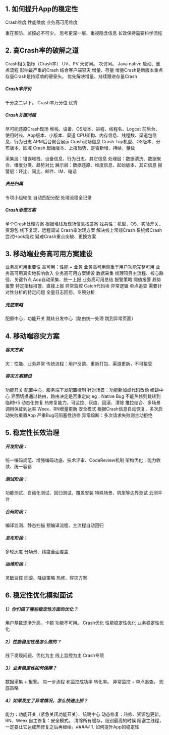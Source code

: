 ## 1. 如何提升App的稳定性
Crash维度
性能维度
业务高可用维度

重在预防、监控必不可少。
思考更深一层、重视隐含信息
长效保持需要科学流程

## 2. 高Crash率的破解之道
Crash相关指标（Crash率）
UV、PV
天访问。 次访问。
Java native 
启动、重点流程
影响最严重的Crash
结合客户端容灾
增量、存量
增量Crash是新版本重点
存量Crash是持续啃的硬骨头。
优先解决增量、持续跟进存量Crash

##### **Crash率评价**

千分之二以下。
Crash率万分位 优秀

##### **Crash关键问题**

尽可能还原Crash现场
堆栈、设备、OS版本、进程、线程名、Logcat
前后台、使用时长、App版本、小版本、渠道
CPU架构、内存信息、线程数、渠道包信息、行为日志
APM后台聚合展示
Crash现场信息
Crash Top机型、OS版本、分布版本、区域
Crash 起始版本、上报趋势、是否新增、持续、量级 

采集层：错误堆栈、设备信息、行为日志、其它信息
处理层：数据清洗、数据聚合、维度分类、趋势对比
展示层：数据还原、维度信息、起始版本、其它信息
报警层：环比、同比、邮件、IM、电话

##### **责任归属**

专项小组轮值
自动匹配分配
处理流程全记录

##### **Crash治理方案**

单个Crash处理方案
根据堆栈及现场信息找答案
找共性：机型、OS、实验开关、资源包
线下复现、远程调试
Crash率治理方案
解决线上常规Crash
系统级Crash尝试Hook绕过
疑难Crash重点突破、更换方案



## 3. 移动端业务高可用方案建设
业务高可用重要性
高可用：性能 + 业务
业务高可用侧重于用户功能完整可用
业务高可用真实地影响收入
业务高可用方案建设
数据采集
梳理项目主流程、核心路径、关键节点
Aop自动采集、统一上报
业务高可用总结
报警策略
阈值报警
趋势报警
特定指标报警、直接上报
异常监控
Catch代码块
异常逻辑
单点追查
需要针对性分析的特定问题
全量日志回捞，专项分析

##### **兜底策略**

配置中心，功能开关
跳转分发中心（路由统一处理 跳到异常页面）



## 4. 移动端容灾方案

##### **容灾方案**

灾：性能、业务异常
传统流程：用户反馈、重新打包、渠道更新，不可接受

##### **容灾方案建设**

功能开关
配置中心，服务端下发配置控制
针对场景：功能新加或代码改动
统跳中心
界面切换通过路由，路由决定是否重定向
eg：Native Bug 不能热修则跳转到临时H5
动态化修复
热修复能力。可监控、灰度、回滚、清除
推拉结合、多场景调用保证到达率
Weex、RN增量更新
安全模式
根据Crash信息自动恢复，多次启动失败重置App
严重Bug可阻塞性热修
异常熔断：多次请求失败则主动拒绝



## 5. 稳定性长效治理

##### **开发阶段：**

统一编码规范、增强编码功底、技术评审、CodeReview机制
架构优化：能力收敛、统一容错

##### **测试阶段：**

功能测试、自动化测试、回归测试、覆盖安装
特殊场景、机型等边界测试
云测平台

##### **合码阶段：**

编译监测、静态扫描
预编译流程、主流程自动回归

##### **发布阶段：**

多轮灰度
分场景、纬度全面覆盖

##### **运维阶段：**

灵敏监控
回滚、降级策略
热修、容灾方案



## 6. 稳定性优化模拟面试
##### 1）你们做了哪些稳定性方面的优化？

用户基数逐渐升高。卡顿 功能不可用。
Crash优化
性能稳定性优化
业务稳定性优化

##### 2）性能稳定性是怎么做的？

线下发现问题、优化为主
线上监控为主
Crash专项

##### 3）业务稳定性如何保障？

数据采集 + 报警。 每一步流程 和监控成功率 转化率。
异常监控 + 单点追查。
兜底策略

##### 4）如果发生了异常情况，怎么快速止损？

能力：功能开关（紧急关闭功能开关）、统跳中心
动态修复：热修、资源包更新。 RN、Weex
自主修复：安全模式。
清除所有缓存，级别最高的时候 阻塞主线程，一定要让它达成热修复之后再继续。##### 1. 如何提升App的稳定性
